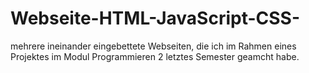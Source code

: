 # Webseite-HTML-JavaScript-CSS-

mehrere ineinander eingebettete Webseiten, die ich im Rahmen eines Projektes im Modul Programmieren 2 letztes Semester geamcht habe.

